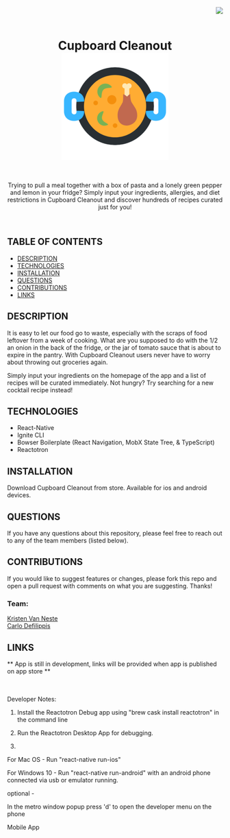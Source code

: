 <img src="https://img.shields.io/badge/License-Unlicensed-blue.svg" align="right"/>

<br>
<br>

<h1 align="center">Cupboard Cleanout <br>
<img align="center" src="app/screens/welcome-screen/ccLogo50.png"/></h1>

<br>

<p align="center">Trying to pull a meal together with a box of pasta and a lonely green pepper and lemon in your fridge? Simply input your ingredients, allergies, and diet restrictions in Cupboard Cleanout and discover hundreds of recipes curated just for you!</p>

<br>

## TABLE OF CONTENTS
- [DESCRIPTION](#DESCRIPTION)  
- [TECHNOLOGIES](#TECHNOLOGIES)  
- [INSTALLATION](#INSTALLATION)  
- [QUESTIONS](#QUESTIONS)  
- [CONTRIBUTIONS](#CONTRIBUTIONS)
- [LINKS](#LINKS)  

## DESCRIPTION

It is easy to let our food go to waste, especially with the scraps of food leftover from a week of cooking.  What are you supposed to do with the 1/2 an onion in the back of the fridge, or the jar of tomato sauce that is about to expire in the pantry.  With Cupboard Cleanout users never have to worry about throwing out groceries again.

Simply input your ingredients on the homepage of the app and a list of recipes will be curated immediately.  Not hungry?  Try searching for a new cocktail recipe instead!

## TECHNOLOGIES

- React-Native
- Ignite CLI
- Bowser Boilerplate (React Navigation, MobX State Tree, & TypeScript)
- Reactotron

## INSTALLATION

Download Cupboard Cleanout from store.  Available for ios and android devices.

## QUESTIONS
If you have any questions about this repository, please feel free to reach out to any of the team members (listed below). 
 
## CONTRIBUTIONS
If you would like to suggest features or changes, please fork this repo and open a pull request with comments on what you are suggesting. Thanks! 

### Team:  
[Kristen Van Neste](https://github.com/kmvanneste)  
[Carlo Defilippis](https://github.com/Carlo-Defilippis)  

## LINKS

** App is still in development, links will be provided when app is published on app store **

<br>
<br>
Developer Notes:


1) Install the Reactotron Debug app using "brew cask install reactotron" in the command line

2) Run the Reactotron Desktop App for debugging.

3)
For Mac OS - Run "react-native run-ios"

For Windows 10 - Run "react-native run-android" with an android phone connected via usb or emulator running.

optional - 

In the metro window popup press 'd' to open the developer menu on the phone 

Mobile App
